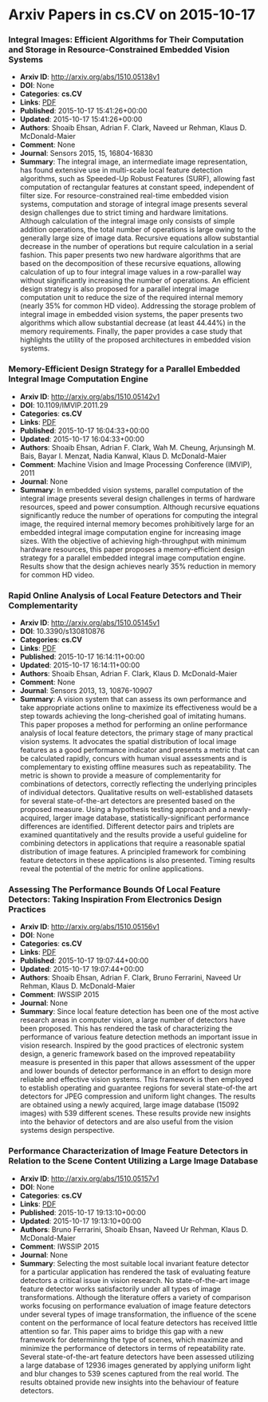 # Arxiv Papers in cs.CV on 2015-10-17
### Integral Images: Efficient Algorithms for Their Computation and Storage in Resource-Constrained Embedded Vision Systems
- **Arxiv ID**: http://arxiv.org/abs/1510.05138v1
- **DOI**: None
- **Categories**: **cs.CV**
- **Links**: [PDF](http://arxiv.org/pdf/1510.05138v1)
- **Published**: 2015-10-17 15:41:26+00:00
- **Updated**: 2015-10-17 15:41:26+00:00
- **Authors**: Shoaib Ehsan, Adrian F. Clark, Naveed ur Rehman, Klaus D. McDonald-Maier
- **Comment**: None
- **Journal**: Sensors 2015, 15, 16804-16830
- **Summary**: The integral image, an intermediate image representation, has found extensive use in multi-scale local feature detection algorithms, such as Speeded-Up Robust Features (SURF), allowing fast computation of rectangular features at constant speed, independent of filter size. For resource-constrained real-time embedded vision systems, computation and storage of integral image presents several design challenges due to strict timing and hardware limitations. Although calculation of the integral image only consists of simple addition operations, the total number of operations is large owing to the generally large size of image data. Recursive equations allow substantial decrease in the number of operations but require calculation in a serial fashion. This paper presents two new hardware algorithms that are based on the decomposition of these recursive equations, allowing calculation of up to four integral image values in a row-parallel way without significantly increasing the number of operations. An efficient design strategy is also proposed for a parallel integral image computation unit to reduce the size of the required internal memory (nearly 35% for common HD video). Addressing the storage problem of integral image in embedded vision systems, the paper presents two algorithms which allow substantial decrease (at least 44.44%) in the memory requirements. Finally, the paper provides a case study that highlights the utility of the proposed architectures in embedded vision systems.



### Memory-Efficient Design Strategy for a Parallel Embedded Integral Image Computation Engine
- **Arxiv ID**: http://arxiv.org/abs/1510.05142v1
- **DOI**: 10.1109/IMVIP.2011.29
- **Categories**: **cs.CV**
- **Links**: [PDF](http://arxiv.org/pdf/1510.05142v1)
- **Published**: 2015-10-17 16:04:33+00:00
- **Updated**: 2015-10-17 16:04:33+00:00
- **Authors**: Shoaib Ehsan, Adrian F. Clark, Wah M. Cheung, Arjunsingh M. Bais, Bayar I. Menzat, Nadia Kanwal, Klaus D. McDonald-Maier
- **Comment**: Machine Vision and Image Processing Conference (IMVIP), 2011
- **Journal**: None
- **Summary**: In embedded vision systems, parallel computation of the integral image presents several design challenges in terms of hardware resources, speed and power consumption. Although recursive equations significantly reduce the number of operations for computing the integral image, the required internal memory becomes prohibitively large for an embedded integral image computation engine for increasing image sizes. With the objective of achieving high-throughput with minimum hardware resources, this paper proposes a memory-efficient design strategy for a parallel embedded integral image computation engine. Results show that the design achieves nearly 35% reduction in memory for common HD video.



### Rapid Online Analysis of Local Feature Detectors and Their Complementarity
- **Arxiv ID**: http://arxiv.org/abs/1510.05145v1
- **DOI**: 10.3390/s130810876
- **Categories**: **cs.CV**
- **Links**: [PDF](http://arxiv.org/pdf/1510.05145v1)
- **Published**: 2015-10-17 16:14:11+00:00
- **Updated**: 2015-10-17 16:14:11+00:00
- **Authors**: Shoaib Ehsan, Adrian F. Clark, Klaus D. McDonald-Maier
- **Comment**: None
- **Journal**: Sensors 2013, 13, 10876-10907
- **Summary**: A vision system that can assess its own performance and take appropriate actions online to maximize its effectiveness would be a step towards achieving the long-cherished goal of imitating humans. This paper proposes a method for performing an online performance analysis of local feature detectors, the primary stage of many practical vision systems. It advocates the spatial distribution of local image features as a good performance indicator and presents a metric that can be calculated rapidly, concurs with human visual assessments and is complementary to existing offline measures such as repeatability. The metric is shown to provide a measure of complementarity for combinations of detectors, correctly reflecting the underlying principles of individual detectors. Qualitative results on well-established datasets for several state-of-the-art detectors are presented based on the proposed measure. Using a hypothesis testing approach and a newly-acquired, larger image database, statistically-significant performance differences are identified. Different detector pairs and triplets are examined quantitatively and the results provide a useful guideline for combining detectors in applications that require a reasonable spatial distribution of image features. A principled framework for combining feature detectors in these applications is also presented. Timing results reveal the potential of the metric for online applications.



### Assessing The Performance Bounds Of Local Feature Detectors: Taking Inspiration From Electronics Design Practices
- **Arxiv ID**: http://arxiv.org/abs/1510.05156v1
- **DOI**: None
- **Categories**: **cs.CV**
- **Links**: [PDF](http://arxiv.org/pdf/1510.05156v1)
- **Published**: 2015-10-17 19:07:44+00:00
- **Updated**: 2015-10-17 19:07:44+00:00
- **Authors**: Shoaib Ehsan, Adrian F. Clark, Bruno Ferrarini, Naveed Ur Rehman, Klaus D. McDonald-Maier
- **Comment**: IWSSIP 2015
- **Journal**: None
- **Summary**: Since local feature detection has been one of the most active research areas in computer vision, a large number of detectors have been proposed. This has rendered the task of characterizing the performance of various feature detection methods an important issue in vision research. Inspired by the good practices of electronic system design, a generic framework based on the improved repeatability measure is presented in this paper that allows assessment of the upper and lower bounds of detector performance in an effort to design more reliable and effective vision systems. This framework is then employed to establish operating and guarantee regions for several state-of-the art detectors for JPEG compression and uniform light changes. The results are obtained using a newly acquired, large image database (15092 images) with 539 different scenes. These results provide new insights into the behavior of detectors and are also useful from the vision systems design perspective.



### Performance Characterization of Image Feature Detectors in Relation to the Scene Content Utilizing a Large Image Database
- **Arxiv ID**: http://arxiv.org/abs/1510.05157v1
- **DOI**: None
- **Categories**: **cs.CV**
- **Links**: [PDF](http://arxiv.org/pdf/1510.05157v1)
- **Published**: 2015-10-17 19:13:10+00:00
- **Updated**: 2015-10-17 19:13:10+00:00
- **Authors**: Bruno Ferrarini, Shoaib Ehsan, Naveed Ur Rehman, Klaus D. McDonald-Maier
- **Comment**: IWSSIP 2015
- **Journal**: None
- **Summary**: Selecting the most suitable local invariant feature detector for a particular application has rendered the task of evaluating feature detectors a critical issue in vision research. No state-of-the-art image feature detector works satisfactorily under all types of image transformations. Although the literature offers a variety of comparison works focusing on performance evaluation of image feature detectors under several types of image transformation, the influence of the scene content on the performance of local feature detectors has received little attention so far. This paper aims to bridge this gap with a new framework for determining the type of scenes, which maximize and minimize the performance of detectors in terms of repeatability rate. Several state-of-the-art feature detectors have been assessed utilizing a large database of 12936 images generated by applying uniform light and blur changes to 539 scenes captured from the real world. The results obtained provide new insights into the behaviour of feature detectors.



